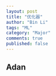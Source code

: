 ```yaml
---
layout: post
title: "优化器"
author: "Bin Li"
tags: "ML"
category: "Major"
comments: true
published: false
---
```


## Adan

